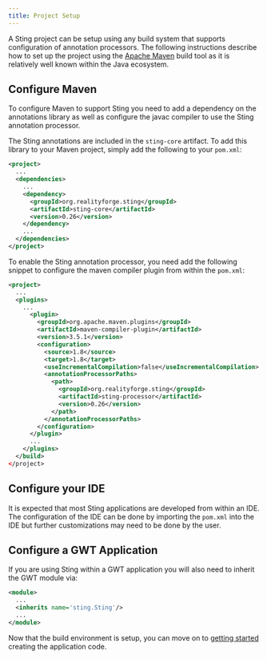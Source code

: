 ```yaml
---
title: Project Setup
---
```


A Sting project can be setup using any build system that supports configuration of annotation
processors. The following instructions describe how to set up the project using the
[Apache Maven](https://maven.apache.org) build tool as it is relatively well known within the Java ecosystem.

## Configure Maven

To configure Maven to support Sting you need to add a dependency on the annotations library as well as
configure the javac compiler to use the Sting annotation processor.

The Sting annotations are included in the `sting-core` artifact. To add this library to
your Maven project, simply add the following to your `pom.xml`:

```xml
<project>
  ...
  <dependencies>
    ...
    <dependency>
      <groupId>org.realityforge.sting</groupId>
      <artifactId>sting-core</artifactId>
      <version>0.26</version>
    </dependency>
    ...
  </dependencies>
</project>
```

To enable the Sting annotation processor, you need add the following snippet to configure the maven
compiler plugin from within the `pom.xml`:

```xml
<project>
  ...
  <plugins>
    ...
      <plugin>
        <groupId>org.apache.maven.plugins</groupId>
        <artifactId>maven-compiler-plugin</artifactId>
        <version>3.5.1</version>
        <configuration>
          <source>1.8</source>
          <target>1.8</target>
          <useIncrementalCompilation>false</useIncrementalCompilation>
          <annotationProcessorPaths>
            <path>
              <groupId>org.realityforge.sting</groupId>
              <artifactId>sting-processor</artifactId>
              <version>0.26</version>
            </path>
          </annotationProcessorPaths>
        </configuration>
      </plugin>
      ...
    </plugins>
  </build>
</project>
```

## Configure your IDE

It is expected that most Sting applications are developed from within an IDE. The configuration of the IDE
can be done by importing the `pom.xml` into the IDE but further customizations may need to be done by
the user.

## Configure a GWT Application

If you are using Sting within a GWT application you will also need to inherit the GWT module via:

```xml
<module>
  ...
  <inherits name='sting.Sting'/>
  ...
</module>
```

Now that the build environment is setup, you can move on to [getting started](getting_started.md) creating
the application code.
